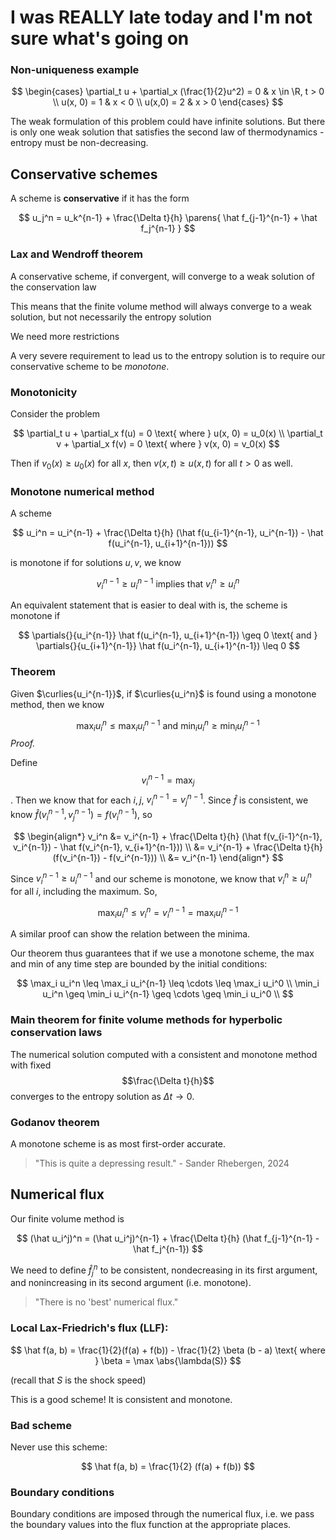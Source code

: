 # I was REALLY late today and I'm not sure what's going on

$$
\newcommand{\x}{\mathbf x}
\newcommand{\y}{\mathbf y}
\newcommand{\b}{\mathbf b}
\newcommand{\e}{\mathbf e}
\newcommand{\f}{\mathbf f}
\newcommand{\j}{\mathbf j}
\newcommand{\n}{\mathbf n}
\newcommand{\u}{\mathbf u}
\newcommand{\v}{\mathbf v}
\newcommand{\w}{\mathbf w}
\newcommand{\U}{\mathbf U}
\newcommand{\I}{\mathcal I}
\newcommand{\bzero}{\mathbf 0}
\newcommand{\abs}[1]{\left\lvert #1 \right\rvert}
\newcommand{\norm}[1]{\big\lVert #1 \big\rVert}
\newcommand{\parens}[1]{\left( #1 \right)}
\newcommand{\brackets}[1]{\left[ #1 \right]}
\newcommand{\angles}[1]{\left\langle #1 \right\rangle}
\newcommand{\curlies}[1]{\left\lbrace #1 \right\rbrace}
\newcommand{\inv}[1]{#1^{-1}}
\newcommand{\d}{\, \text{d}}
\newcommand{\dbyd}[2]{\frac{\d #1}{\d #2}}
\newcommand{\partials}[2]{\frac{\partial #1}{\partial #2}}
\newcommand{\BigO}{\mathcal O}
\newcommand{\disclapl}[1][]{\partial_{#1} \overline \partial_{#1}}
\newcommand{\Domain}{\overline \Omega}
\DeclareMathOperator{\span}{span}
\DeclareMathOperator{\ess}{ess}
\DeclareMathOperator{\supp}{supp}
$$

### Non-uniqueness example

$$
\begin{cases}
\partial_t u + \partial_x (\frac{1}{2}u^2) = 0 & x \in \R, t > 0 \\
u(x, 0) = 1 & x < 0 \\
u(x,0) = 2 & x > 0
\end{cases}
$$

The weak formulation  of this problem could have infinite solutions. But there is only one weak solution that satisfies the second law of thermodynamics - entropy must be non-decreasing.

## Conservative schemes

A scheme is **conservative** if it has the form

$$
u_j^n = u_k^{n-1} + \frac{\Delta t}{h} \parens{ \hat f_{j-1}^{n-1} + \hat f_j^{n-1} }
$$

### Lax and Wendroff theorem

A conservative scheme, if convergent, will converge to a weak solution of the conservation law

This means that the finite volume method will always converge to a weak solution, but not necessarily the entropy solution

We need more restrictions

A very severe requirement to lead us to the entropy solution is to require our conservative scheme to be *monotone*.

### Monotonicity

Consider the problem

$$
\partial_t u + \partial_x f(u) = 0 \text{ where } u(x, 0) = u_0(x) \\
\partial_t v + \partial_x f(v) = 0 \text{ where } v(x, 0) = v_0(x)
$$

Then if $v_0(x) \geq u_0(x)$ for all $x$, then $v(x, t) \geq u(x, t)$ for all $t > 0$ as well.

### Monotone numerical method

A scheme

$$
u_i^n = u_i^{n-1} + \frac{\Delta t}{h} (\hat f(u_{i-1}^{n-1}, u_i^{n-1}) - \hat f(u_i^{n-1}, u_{i+1}^{n-1}))
$$

is monotone if for solutions $u, v$, we know

$$
v_i^{n-1} \geq u_i^{n-1} \text{ implies that } v_i^n \geq u_i^n
$$

An equivalent statement that is easier to deal with is, the scheme is monotone if

$$
\partials{}{u_i^{n-1}} \hat f(u_i^{n-1}, u_{i+1}^{n-1}) \geq 0 \text{ and } \partials{}{u_{i+1}^{n-1}} \hat f(u_i^{n-1}, u_{i+1}^{n-1}) \leq 0
$$

### Theorem

Given $\curlies{u_i^{n-1}}$, if $\curlies{u_i^n}$ is found using a monotone method, then we know

$$
\max_i u_i^n \leq \max_i u_i^{n-1} \text{ and } \min_i u_i^n \geq \min_i u_i^{n-1}
$$
*Proof.*

Define $$v_i^{n-1} = \max_j$$. Then we know that for each $i, j$, $v_i^{n-1} = v_j^{n-1}$. Since $\hat f$ is consistent, we know $\hat f(v_i^{n-1}, v_j^{n-1}) = f(v_i^{n-1})$, so

$$
\begin{align*}
v_i^n &= v_i^{n-1} + \frac{\Delta t}{h} (\hat f(v_{i-1}^{n-1}, v_i^{n-1}) - \hat f(v_i^{n-1}, v_{i+1}^{n-1})) \\
&= v_i^{n-1} + \frac{\Delta t}{h} (f(v_i^{n-1}) - f(v_i^{n-1})) \\
&= v_i^{n-1}
\end{align*}
$$

Since $v_i^{n-1} \geq u_i^{n-1}$ and our scheme is monotone, we know that $v_i^n \geq u_i^n$ for all $i$, including the maximum. So,

$$
\max_i u_i^n \leq v_i^n = v_i^{n-1} = \max_i u_i^{n-1}
$$

A similar proof can show the relation between the minima.

Our theorem thus guarantees that if we use a monotone scheme, the max and min of any time step are bounded by the initial conditions:

$$
\max_i u_i^n \leq \max_i u_i^{n-1} \leq \cdots \leq \max_i u_i^0 \\
\min_i u_i^n \geq \min_i u_i^{n-1} \geq \cdots \geq \min_i u_i^0 \\
$$

### Main theorem for finite volume methods for hyperbolic conservation laws

The numerical solution computed with a consistent and monotone method with fixed $$\frac{\Delta t}{h}$$ converges to the entropy solution as $\Delta t \to 0$.

### Godanov theorem

A monotone scheme is as most first-order accurate.

> "This is quite a depressing result."
> \- Sander Rhebergen, 2024

## Numerical flux

Our finite volume method is

$$
(\hat u_i^j)^n = (\hat u_i^j)^{n-1} + \frac{\Delta t}{h} (\hat f_{j-1}^{n-1} - \hat f_j^{n-1})
$$

We need to define $\hat f_j^n$ to be consistent, nondecreasing in its first argument, and nonincreasing in its second argument (i.e. monotone).

> "There is no 'best' numerical flux."

### Local Lax-Friedrich's flux (LLF):

$$
\hat f(a, b) = \frac{1}{2}(f(a) + f(b)) - \frac{1}{2} \beta (b - a) \text{ where } \beta = \max \abs{\lambda(S)}
$$

(recall that $S$ is the shock speed)

This is a good scheme! It is consistent and monotone.

### Bad scheme

Never use this scheme:

$$
\hat f(a, b) = \frac{1}{2} (f(a) + f(b))
$$

### Boundary conditions

Boundary conditions are imposed through the numerical flux, i.e. we pass the boundary values into the flux function at the appropriate places.
